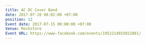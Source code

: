 ```yaml
---
title: AC DC Cover Band
date: 2017-07-10 08:02:00 +07:00
position: 12
Event date: 2017-07-15 00:00:00 +07:00
Venue: Rockstore
Event URL: https://www.facebook.com/events/1952214015022081/
---
```


